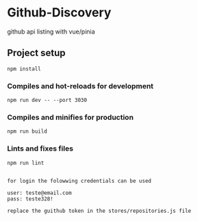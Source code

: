 # Github-Discovery
 github api listing with vue/pinia

## Project setup
```
npm install
```

### Compiles and hot-reloads for development
```
npm run dev -- --port 3030
```

### Compiles and minifies for production
```
npm run build
```

### Lints and fixes files
```
npm run lint


for login the folowwing credentials can be used

user: teste@email.com
pass: teste328!

replace the guithub token in the stores/repositories.js file

```
